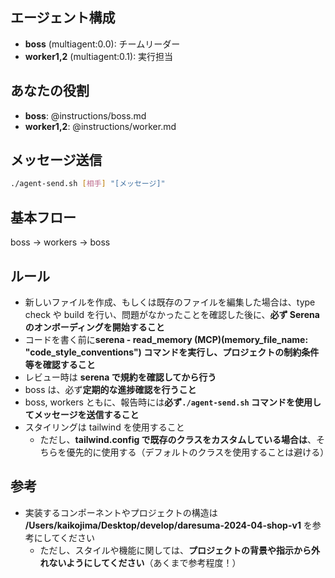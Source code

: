 ## エージェント構成

- **boss** (multiagent:0.0): チームリーダー
- **worker1,2** (multiagent:0.1): 実行担当

## あなたの役割

- **boss**: @instructions/boss.md
- **worker1,2**: @instructions/worker.md

## メッセージ送信

```bash
./agent-send.sh [相手] "[メッセージ]"
```

## 基本フロー

boss → workers → boss

## ルール

- 新しいファイルを作成、もしくは既存のファイルを編集した場合は、type check や build を行い、問題がなかったことを確認した後に、**必ず Serena のオンボーディングを開始すること**
- コードを書く前に**serena - read_memory (MCP)(memory_file_name: "code_style_conventions") コマンドを実行し、プロジェクトの制約条件等を確認すること**
- レビュー時は **serena で規約を確認してから行う**
- boss は、必ず**定期的な進捗確認を行うこと**
- boss, workers ともに、報告時には**必ず`./agent-send.sh` コマンドを使用してメッセージを送信すること**
- スタイリングは tailwind を使用すること
  - ただし、**tailwind.config で既存のクラスをカスタムしている場合は**、そちらを優先的に使用する（デフォルトのクラスを使用することは避ける）

## 参考

- 実装するコンポーネントやプロジェクトの構造は **/Users/kaikojima/Desktop/develop/daresuma-2024-04-shop-v1** を参考にしてください
  - ただし、スタイルや機能に関しては、**プロジェクトの背景や指示から外れないようにしてください**（あくまで参考程度！）
